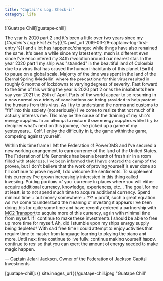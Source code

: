 ```yaml
---
title: "Captain's Log: Check-in"
category: life
---
```


![Guatape Chill][guatape-chill]

The year is 2020 part 2 and it's been a little over two years since my [_Captain's Log: First Entry_]({% post_url 2019-03-28-captains-log-first-entry %}) and a lot has happened/changed while things have also remained the same. It's been a while since my latest entry, much is different even since I've encountered my 34th revolution around our nearest star. In the year 2020 part 1 my ship was "stranded" in the beautiful land of Colombia due to a virus that has caused the human inhabitants of this planet (Earth) to pause on a global scale. Majority of the time was spent in the land of the Eternal Spring (Medellin) where the precautions for this virus resulted in roughly 6 months of lockdowns to varying degrees of severity. Fast forward to the time of this writing the year is 2020 part 2 or as the inhabitants here say year 2021 the 25th of April. Parts of the world appear to be resuming in a new normal as a trinity of vaccinations are being provided to help protect the humans from this virus. As I try to understand the norms and customs to "fit" into this society (not seriously) I've come to realize that not much of it actually interests me. This may be the cause of the draining of my ship's energy supplies. In an attempt to restore those energy supplies while I try to decipher what's next on this journey, I've picked up a game of my yesteryears... Golf. I enjoy the difficulty in it, the game within the game, competing against yourself.

Within this time frame I left the Federation of PowerDMS and I've secured a new working arrangement to earn currency of the land of the United States. The Federation of Life Genomics has been a breath of fresh air in a room filled with staleness. I've been informed that I have entered the camp of the proven, but I don't believe that the work of proving yourself is ever done so I'll continue to prove myself, I do welcome the sentiments. To supplement this currency I've grown increasingly interested in this thing called investing. Putting portions of your currency in places where you will either acquire additional currency, knowledge, experiences, etc... The goal, for me at least, is to not spend much time to acquire additional currency. Spend minimal time + put money somewhere + ??? = profit, such a great equation. As I've come to understand the meaning of investing it appears I've been doing this for quite some time and have recently entered a partnership with [MC2 Transport](https://www.instagram.com/mc2transport/) to acquire more of this currency, again with minimal time from myself. If I continue to make these investments I should be able to free up more time for myself. Ah, did I stumble upon my ships energy supply being depleted? With said free time I could attempt to enjoy activities that require time to master from language learning to playing the piano and more. Until next time continue to live fully, continue making yourself happy, continue to rest so that you can exert the amount of energy needed to make magic happen.

-- Captain Jelani Jackson, Owner of the Federation of Jackson Capital Investments

[guatape-chill]: {{ site.images_url }}/guatape-chill.jpeg "Guatape Chill"
